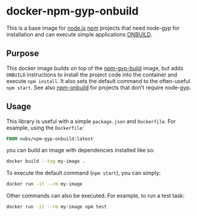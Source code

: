 # docker-npm-gyp-onbuild
This is a base image for [node.js][node.js] [npm][npm] projects that need
node-gyp for installation and can execute simple applications
[ONBUILD][ONBUILD].

## Purpose
This docker image builds on top of the [npm-gyp-build][npm-gyp-build] image,
but adds `ONBUILD` instructions to install the project code into the container
and execute `npm install`.  It also sets the default command to the
often-useful `npm start`.  See also [npm-onbuild][npm-onbuild] for projects that don't require node-gyp.

## Usage
This library is useful with a simple `package.json` and `Dockerfile`.
For example, using the `Dockerfile`:

```dockerfile
FROM nubs/npm-gyp-onbuild:latest
```

you can build an image with dependencies installed like so:

```bash
docker build --tag my-image .
```

To execute the default command (`npm start`), you can simply:

```bash
docker run -it --rm my-image
```

Other commands can also be executed.  For example, to run a test task:

```bash
docker run -it --rm my-image npm test
```

[node.js]: http://nodejs.org/
[npm]: https://www.npmjs.org/
[ONBUILD]: https://docs.docker.com/reference/builder/#onbuild
[npm-gyp-build]: https://github.com/nubs/docker-npm-gyp-build
[npm-onbuild]: https://github.com/nubs/docker-npm-onbuild
